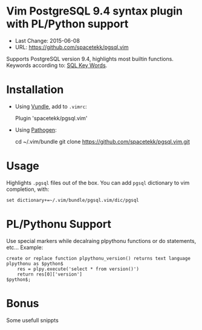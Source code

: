 # Vim PostgreSQL 9.4 syntax plugin with PL/Python support

- Last Change: 2015-06-08
- URL: https://github.com/spacetekk/pgsql.vim

Supports PostgreSQL version 9.4, highlights most builtin functions.
Keywords according to:
[SQL Key Words](http://www.postgresql.org/docs/current/static/sql-keywords-appendix.html).


# Installation

- Using [Vundle](https://github.com/gmarik/vundle), add to `.vimrc`:

    Plugin 'spacetekk/pgsql.vim'

- Using [Pathogen](https://github.com/tpope/vim-pathogen):

    cd ~/.vim/bundle
    git clone https://github.com/spacetekk/pgsql.vim.git


# Usage

Highlights `.pgsql` files out of the box.
You can add `pgsql` dictionary to vim completion, with:

    set dictionary+=~/.vim/bundle/pgsql.vim/dic/pgsql


# PL/Pythonu Support

Use special markers while decalraing plpythonu functions or do 
statements, etc...  Example:

    create or replace function plpythonu_version() returns text language plpythonu as $python$
        res = plpy.execute('select * from version()')
        return res[0]['version']
    $python$;


# Bonus

Some usefull snippts
